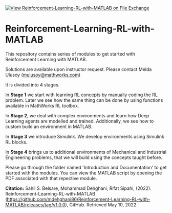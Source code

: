 [![View Reinforcement-Learning-RL-with-MATLAB on File Exchange](https://www.mathworks.com/matlabcentral/images/matlab-file-exchange.svg)](https://www.mathworks.com/matlabcentral/fileexchange/111460-reinforcement-learning-rl-with-matlab)

# Reinforcement-Learning-RL-with-MATLAB
This repository contains series of modules to get started with Reinforcement Learning with MATLAB.

Solutions are available upon instructor request. Please contact Melda Ulusoy (<mulusoy@mathworks.com>)



It is divided into 4 stages.

In **Stage 1** we start with learning RL concepts by manually coding the RL problem. Later 
we see how the same thing can be done by using functions available in MathWorks 
RL toolbox.

In **Stage 2**, we deal with complex environments and learn how Deep Learning agents 
are modelled and trained. Additionally, we see how to custom build an environment 
in MATLAB.

In **Stage 3** we introduce Simulink. We develop environments using Simulink RL blocks.

In **Stage 4** brings us to additional environments of Mechanical and Industrial 
Engineering problems, that we will build using the concepts taught before.

Please go through the folder named 'Introduction and Documentation' to get started with the modules.
You can view the MATLAB script by opening the PDF associated with that repective module.

**Citation:**
Sahil S. Belsare, Mohammad Dehghani, Rifat Sipahi, (2022). Reinforcement-Learning-RL-with-MATLAB (https://github.com/mdehghani86/Reinforcement-Learning-RL-with-MATLAB/releases/tag/v1.0.0), GitHub. Retrieved May 10, 2022.
